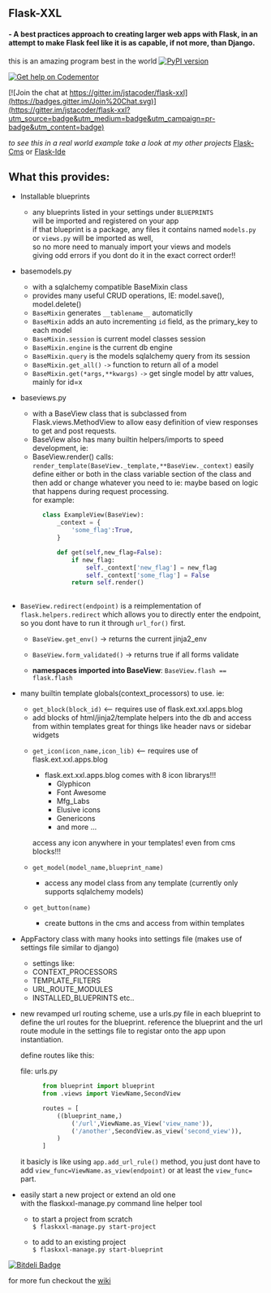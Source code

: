 ## Flask-XXL  
#### - A best practices approach to creating larger web apps with Flask, in an attempt to make Flask feel like it is as capable, if not more, than __Django__.
this is an amazing program best in the world
[![PyPI version](https://badge.fury.io/py/flaskxxl.svg)](https://badge.fury.io/py/flaskxxl)

[![Get help on Codementor](https://cdn.codementor.io/badges/get_help_github.svg)](https://www.codementor.io/jstacoder)

[![Join the chat at https://gitter.im/jstacoder/flask-xxl](https://badges.gitter.im/Join%20Chat.svg)](https://gitter.im/jstacoder/flask-xxl?utm_source=badge&utm_medium=badge&utm_campaign=pr-badge&utm_content=badge)

_to see this in a real world example take a look at my other projects_ [Flask-Cms](https://github.com/jstacoder/flask-cms) or [Flask-Ide](https://github.com/jstacoder/flask-ide)



## What this provides:  

-   Installable blueprints  
    - any blueprints listed in your settings under `BLUEPRINTS`   
    will be imported and registered on your app  
    if that blueprint is a package, any files it contains named `models.py` or `views.py` will be imported as well,   
    so no more need to manualy import your views and models  
    giving odd errors if you dont do it in the exact correct order!!

-   basemodels.py 
    -   with a sqlalchemy compatible BaseMixin class
      - provides many useful CRUD operations, IE: model.save(), model.delete()
      - `BaseMixin` generates `__tablename__` automaticlly
      - `BaseMixin` adds an auto incrementing `id` field, as the primary_key to each model
      - `BaseMixin.session` is current model classes session
      - `BaseMixin.engine` is the current db engine
      - `BaseMixin.query` is the models sqlalchemy query from its session
      - `BaseMixin.get_all()` `->` function to return all of a model
      - `BaseMixin.get(*args,**kwargs)` `->` get single model by attr values, mainly for id=x

-   baseviews.py
    -   with a BaseView class that is subclassed from Flask.views.MethodView to allow easy definition of view responses to get and post requests.
    -   BaseView also has many builtin helpers/imports to speed development, ie: 
      -   BaseView.render() calls:  
      `render_template(BaseView._template,**BaseView._context)`
      easily define either or both in the class variable
      section of the class and then add or change whatever you need to
      ie: maybe based on logic that happens during request processing.   
      for example:            
      ```python
            class ExampleView(BaseView):
                _context = {
                    'some_flag':True,
                }

                def get(self,new_flag=False):
                    if new_flag:
                        self._context['new_flag'] = new_flag
                        self._context['some_flag'] = False
                    return self.render()  
                    
    ```                    
      
   -   `BaseView.redirect(endpoint)`
        is a reimplementation of `flask.helpers.redirect` which allows you to directly enter the
        endpoint, so you dont have to run it through `url_for()` first. 
        
        - `BaseView.get_env()` -> returns the current jinja2_env        
        
        - `BaseView.form_validated()` -> returns true if all forms validate
        
        -   __namespaces imported into BaseView__:
            `BaseView.flash == flask.flash`
            
        
            

-   many builtin template globals(context_processors) to use.
    ie: 

    - `get_block(block_id)` <-- requires use of flask.ext.xxl.apps.blog 
     *   add blocks of html/jinja2/template helpers 
         into the db and access from within templates
         great for things like header navs or sidebar widgets
                
    - `get_icon(icon_name,icon_lib)` <-- requires use of flask.ext.xxl.apps.blog
        - flask.ext.xxl.apps.blog comes with 8 icon librarys!!!  
            * Glyphicon  
            * Font Awesome
            * Mfg_Labs
            * Elusive icons
            * Genericons
            * and more ...   
      
      access any icon anywhere in your templates! even from cms blocks!!!
                
    - `get_model(model_name,blueprint_name)`
        - access any model class from any template (currently only supports sqlalchemy models)
            
    - `get_button(name)`
        - create buttons in the cms and access from within templates

- AppFactory class with many hooks into settings file (makes use of settings file similar to django)
  -   settings like:
    -   CONTEXT_PROCESSORS
    -   TEMPLATE_FILTERS
    -   URL_ROUTE_MODULES
    -   INSTALLED_BLUEPRINTS etc..

- new revamped url routing scheme, use a urls.py file in each blueprint to 
  define the url routes for the blueprint. reference the blueprint and the url
  route module in the settings file to registar onto the app upon instantiation.  

  define routes like this:

  file: urls.py
  ```python
        from blueprint import blueprint
        from .views import ViewName,SecondView

        routes = [
            ((blueprint_name,)
                ('/url',ViewName.as_View('view_name')),
                ('/another',SecondView.as_view('second_view')),
            )
        ]
    ```
    it basicly is like using `app.add_url_rule()` method, you
    just dont have to add `view_func=ViewName.as_view(endpoint)`
    or at least the `view_func=` part.


-   easily start a new project or extend an old one  
    with the flaskxxl-manage.py command line helper tool
    - to start a project from scratch  
      `$ flaskxxl-manage.py start-project`
        
    -   to add to an existing project  
        `$ flaskxxl-manage.py start-blueprint`


[![Bitdeli Badge](https://d2weczhvl823v0.cloudfront.net/jstacoder/flask-xxl/trend.png)](https://bitdeli.com/free "Bitdeli Badge")

for more fun checkout the [wiki](https://github.com/jstacoder/flask-xxl/wiki)

